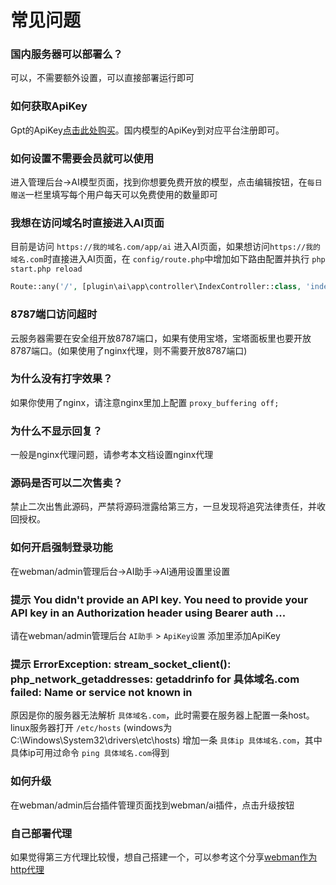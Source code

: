 # 常见问题

### 国内服务器可以部署么？
可以，不需要额外设置，可以直接部署运行即可

### 如何获取ApiKey
Gpt的ApiKey[点击此处购买](https://api.v3.cm/register?aff=oLWl)。国内模型的ApiKey到对应平台注册即可。

### 如何设置不需要会员就可以使用
进入管理后台->AI模型页面，找到你想要免费开放的模型，点击编辑按钮，在`每日赠送`一栏里填写每个用户每天可以免费使用的数量即可

### 我想在访问域名时直接进入AI页面
目前是访问 `https://我的域名.com/app/ai` 进入AI页面，如果想访问`https://我的域名.com`时直接进入AI页面，在 `config/route.php`中增加如下路由配置并执行 `php start.php reload`
```php
Route::any('/', [plugin\ai\app\controller\IndexController::class, 'index']);
```
### 8787端口访问超时
云服务器需要在安全组开放8787端口，如果有使用宝塔，宝塔面板里也要开放8787端口。(如果使用了nginx代理，则不需要开放8787端口)

### 为什么没有打字效果？
如果你使用了nginx，请注意nginx里加上配置 `proxy_buffering off;`

### 为什么不显示回复？
一般是nginx代理问题，请参考本文档设置nginx代理

### 源码是否可以二次售卖？
禁止二次出售此源码，严禁将源码泄露给第三方，一旦发现将追究法律责任，并收回授权。

### 如何开启强制登录功能
在webman/admin管理后台->AI助手->AI通用设置里设置

### 提示 You didn't provide an API key. You need to provide your API key in an Authorization header using Bearer auth ...
请在webman/admin管理后台 `AI助手` > `ApiKey设置` 添加里添加ApiKey

### 提示 ErrorException: stream_socket_client(): php_network_getaddresses: getaddrinfo for 具体域名.com failed: Name or service not known in
原因是你的服务器无法解析 `具体域名.com`，此时需要在服务器上配置一条host。
linux服务器打开 `/etc/hosts` (windows为C:\Windows\System32\drivers\etc\hosts) 增加一条
`具体ip 具体域名.com`，其中具体ip可用过命令 `ping 具体域名.com`得到

### 如何升级
在webman/admin后台插件管理页面找到webman/ai插件，点击升级按钮

### 自己部署代理
如果觉得第三方代理比较慢，想自己搭建一个，可以参考这个分享[webman作为http代理](https://www.workerman.net/a/1567)
